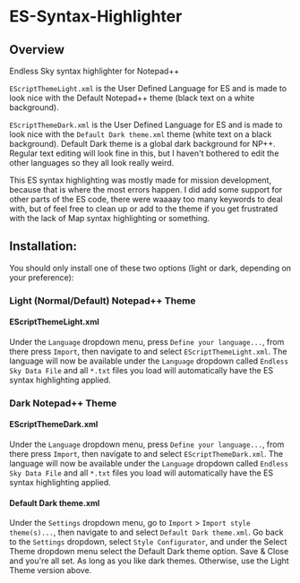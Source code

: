# ES-Syntax-Highlighter

## Overview

Endless Sky syntax highlighter for Notepad++

`EScriptThemeLight.xml` is the User Defined Language for ES and is made to look nice with the Default Notepad++ theme (black text on a white background).

`EScriptThemeDark.xml` is the User Defined Language for ES and is made to look nice with the `Default Dark theme.xml` theme (white text on a black background). Default Dark theme is a global dark background for NP++. Regular text editing will look fine in this, but I haven't bothered to edit the other languages so they all look really weird.

This ES syntax highlighting was mostly made for mission development, because that is where the most errors happen. I did add some support for other parts of the ES code, there were waaaay too many keywords to deal with, but of feel free to clean up or add to the theme if you get frustrated with the lack of Map syntax highlighting or something.

## Installation: 

You should only install one of these two options (light or dark, depending on your preference):

### Light (Normal/Default) Notepad++ Theme

#### EScriptThemeLight.xml
  Under the `Language` dropdown menu, press `Define your language...`, from there press `Import`, then navigate to and select `EScriptThemeLight.xml`. The language will now be available under the `Language` dropdown called `Endless Sky Data File` and all `*.txt` files you load will automatically have the ES syntax highlighting applied.

### Dark Notepad++ Theme

#### EScriptThemeDark.xml
  Under the `Language` dropdown menu, press `Define your language...`, from there press `Import`, then navigate to and select `EScriptThemeDark.xml`. The language will now be available under the `Language` dropdown called `Endless Sky Data File` and all `*.txt` files you load will automatically have the ES syntax highlighting applied.
  
#### Default Dark theme.xml
  Under the `Settings` dropdown menu, go to `Import` > `Import style theme(s)...`, then navigate to and select `Default Dark theme.xml`. Go back to the `Settings` dropdown, select `Style Configurator`, and under the Select Theme dropdown menu select the Default Dark theme option. Save & Close and you're all set. As long as you like dark themes. Otherwise, use the Light Theme version above.

